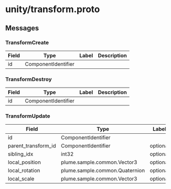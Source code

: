
# unity/transform.proto



## Messages

### TransformCreate



| Field | Type | Label | Description |
| ----- | ---- | ----- | ----------- |
| id | ComponentIdentifier |  |  |



### TransformDestroy



| Field | Type | Label | Description |
| ----- | ---- | ----- | ----------- |
| id | ComponentIdentifier |  |  |



### TransformUpdate



| Field | Type | Label | Description |
| ----- | ---- | ----- | ----------- |
| id | ComponentIdentifier |  |  |
| parent_transform_id | ComponentIdentifier | optional |  |
| sibling_idx | int32 | optional |  |
| local_position | plume.sample.common.Vector3 | optional |  |
| local_rotation | plume.sample.common.Quaternion | optional |  |
| local_scale | plume.sample.common.Vector3 | optional |  |



 <!-- end of messages -->

 <!-- end of enums -->

 <!-- end of files -->